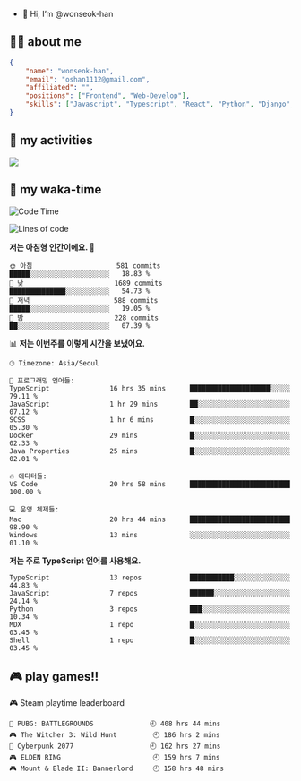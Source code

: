 - 👋 Hi, I’m @wonseok-han

## 🤷‍♂️ about me
```json
{
    "name": "wonseok-han",
    "email": "oshan1112@gmail.com",
    "affiliated": "",
    "positions": ["Frontend", "Web-Develop"],
    "skills": ["Javascript", "Typescript", "React", "Python", "Django", "SQL", "Docker", "Git"]
}
```

## 🤔 my activities

<!-- ![](https://github-readme-stats.vercel.app/api?username=wonseok-han&show_icons=true&theme=dracula&include_all_commits=true&custom_title=wonseok-han%27s%20Github%20Stats) -->

![](http://github-profile-summary-cards.vercel.app/api/cards/profile-details?username=wonseok-han&theme=dracula)

## 📃 my waka-time

<!--START_SECTION:waka-->
![Code Time](http://img.shields.io/badge/Code%20Time-2%2C492%20hrs%2035%20mins-blue)

![Lines of code](https://img.shields.io/badge/%EC%A0%80%EB%8A%94%20%EC%97%AC%ED%83%9C%EA%B9%8C%EC%A7%80%20-19.4%20million%20%EC%A4%84%EC%9D%98%20%EC%BD%94%EB%93%9C%EB%A5%BC%20%EC%9E%91%EC%84%B1%ED%96%88%EC%96%B4%EC%9A%94.-blue)

**저는 아침형 인간이에요. 🐤** 

```text
🌞 아침                     581 commits         █████░░░░░░░░░░░░░░░░░░░░   18.83 % 
🌆 낮　                     1689 commits        ██████████████░░░░░░░░░░░   54.73 % 
🌃 저녁                     588 commits         █████░░░░░░░░░░░░░░░░░░░░   19.05 % 
🌙 밤　                     228 commits         ██░░░░░░░░░░░░░░░░░░░░░░░   07.39 % 
```


📊 **저는 이번주를 이렇게 시간을 보냈어요.** 

```text
🕑︎ Timezone: Asia/Seoul

💬 프로그래밍 언어들: 
TypeScript               16 hrs 35 mins      ████████████████████░░░░░   79.11 % 
JavaScript               1 hr 29 mins        ██░░░░░░░░░░░░░░░░░░░░░░░   07.12 % 
SCSS                     1 hr 6 mins         █░░░░░░░░░░░░░░░░░░░░░░░░   05.30 % 
Docker                   29 mins             █░░░░░░░░░░░░░░░░░░░░░░░░   02.33 % 
Java Properties          25 mins             █░░░░░░░░░░░░░░░░░░░░░░░░   02.01 % 

🔥 에디터들: 
VS Code                  20 hrs 58 mins      █████████████████████████   100.00 % 

💻 운영 체제들: 
Mac                      20 hrs 44 mins      █████████████████████████   98.90 % 
Windows                  13 mins             ░░░░░░░░░░░░░░░░░░░░░░░░░   01.10 % 
```

**저는 주로 TypeScript 언어를 사용해요.** 

```text
TypeScript               13 repos            ███████████░░░░░░░░░░░░░░   44.83 % 
JavaScript               7 repos             ██████░░░░░░░░░░░░░░░░░░░   24.14 % 
Python                   3 repos             ███░░░░░░░░░░░░░░░░░░░░░░   10.34 % 
MDX                      1 repo              █░░░░░░░░░░░░░░░░░░░░░░░░   03.45 % 
Shell                    1 repo              █░░░░░░░░░░░░░░░░░░░░░░░░   03.45 % 
```




<!--END_SECTION:waka-->

## 🎮 play games!!

<!-- steam-box start -->
🎮 Steam playtime leaderboard
```text
🍳 PUBG: BATTLEGROUNDS              🕘 408 hrs 44 mins
🎮 The Witcher 3: Wild Hunt         🕘 186 hrs 2 mins
🦾 Cyberpunk 2077                   🕘 162 hrs 27 mins
🎮 ELDEN RING                       🕘 159 hrs 7 mins
🎮 Mount & Blade II: Bannerlord     🕘 158 hrs 48 mins
```
<!-- Powered by https://github.com/YouEclipse/steam-box . -->
<!-- steam-box end -->
